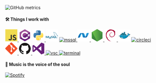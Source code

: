 ![GitHub metrics](https://metrics.lecoq.io/CollapsedMetal?base.metadata=0&languages=1)

#### 🛠 Things I work with
<p align="left"> 
    <a href="https://developer.mozilla.org/en-US/docs/Web/JavaScript" target="_blank"> <img src="https://raw.githubusercontent.com/devicons/devicon/master/icons/javascript/javascript-original.svg" alt="javascript" width="40" height="40" /> </a>
    <a href="https://docs.microsoft.com/en-us/dotnet/csharp/" target="_blank"> <img src="https://raw.githubusercontent.com/devicons/devicon/master/icons/csharp/csharp-original.svg" alt="C#" width="40" height="40" /></a>
    <a href="https://www.python.org/" target="_blank"> <img src="https://raw.githubusercontent.com/devicons/devicon/master/icons/python/python-original.svg" alt="python" width="40" height="40" /> </a>  
    <a href="https://www.mysql.com/" target="_blank"> <img src="https://raw.githubusercontent.com/devicons/devicon/master/icons/mysql/mysql-plain-wordmark.svg" alt="mysql" width="40" height="40" /></a>
    <a href="https://www.microsoft.com/en-us/sql-server" target="_blank"> <img src="https://cdn.worldvectorlogo.com/logos/microsoft-sql-server.svg" alt="mssql" width="40" height="40" /> </a>
    <a href="https://dotnet.microsoft.com/" target="_blank"> <img src="https://raw.githubusercontent.com/devicons/devicon/master/icons/dot-net/dot-net-original.svg" alt=".NET" width="40" height="40" /> </a>
    <a href="https://nodejs.org" target="_blank"> <img src="https://raw.githubusercontent.com/devicons/devicon/master/icons/nodejs/nodejs-original.svg" alt="nodejs" width="40" height="40" /> </a>
    <a href="https://debian.org/" target="_blank"> <img src="https://raw.githubusercontent.com/devicons/devicon/master/icons/debian/debian-original.svg" alt="debian" width="40" height="40" /> </a>  
    <a href="https://www.docker.com/" target="_blank"> <img src="https://raw.githubusercontent.com/devicons/devicon/master/icons/docker/docker-original.svg" alt="docker" width="40" height="40" /></a>
    <a href="https://circleci.com" target="_blank"> <img src="https://www.vectorlogo.zone/logos/circleci/circleci-icon.svg" alt="circleci" width="40" height="40" /> </a>
    <a href="https://git-scm.com/" target="_blank"> <img src="https://raw.githubusercontent.com/devicons/devicon/master/icons/git/git-original.svg" alt="git" width="40" height="40" /> </a>
    <a href="https://github.com/" target="_blank"> <img src="https://raw.githubusercontent.com/devicons/devicon/master/icons/github/github-original.svg" alt="github" width="40" height="40" /> </a>  
    <a href="https://visualstudio.microsoft.com/es/" target="_blank"> <img src="https://raw.githubusercontent.com/devicons/devicon/master/icons/visualstudio/visualstudio-plain.svg" alt="vs" width="40" height="40" /> </a>  
    <a href="https://code.visualstudio.com/" target="_blank"> <img src="https://www.vectorlogo.zone/logos/visualstudio_code/visualstudio_code-icon.svg" alt="vsc" width="40" height="40" /> </a>
    <a href="https://docs.microsoft.com/en-us/windows/terminal/" target="_blank"> <img src="https://upload.wikimedia.org/wikipedia/commons/0/01/Windows_Terminal_Logo_256x256.png" alt="terminal" width="40" height="40" /> </a>
</p>

#### 🎵 Music is the voice of the soul

[![Spotify](https://novatorem.collapsedmetal.vercel.app/api/spotify)](https://open.spotify.com/user/crazy_nights)
